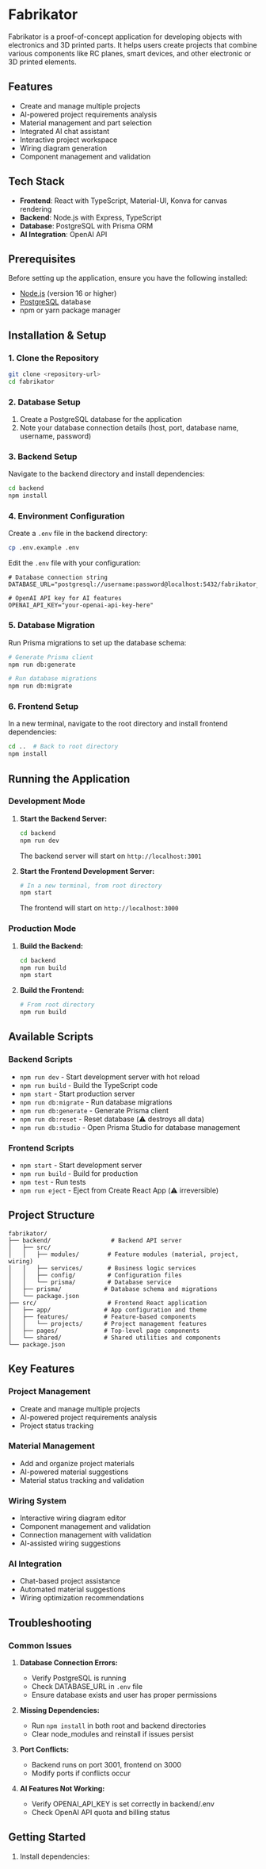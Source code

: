 # Fabrikator

Fabrikator is a proof-of-concept application for developing objects with electronics and 3D printed parts. It helps users create projects that combine various components like RC planes, smart devices, and other electronic or 3D printed elements.

## Features

- Create and manage multiple projects
- AI-powered project requirements analysis
- Material management and part selection
- Integrated AI chat assistant
- Interactive project workspace
- Wiring diagram generation
- Component management and validation

## Tech Stack

- **Frontend**: React with TypeScript, Material-UI, Konva for canvas rendering
- **Backend**: Node.js with Express, TypeScript
- **Database**: PostgreSQL with Prisma ORM
- **AI Integration**: OpenAI API

## Prerequisites

Before setting up the application, ensure you have the following installed:

- [Node.js](https://nodejs.org/) (version 16 or higher)
- [PostgreSQL](https://www.postgresql.org/) database
- npm or yarn package manager

## Installation & Setup

### 1. Clone the Repository

```bash
git clone <repository-url>
cd fabrikator
```

### 2. Database Setup

1. Create a PostgreSQL database for the application
2. Note your database connection details (host, port, database name, username, password)

### 3. Backend Setup

Navigate to the backend directory and install dependencies:

```bash
cd backend
npm install
```

### 4. Environment Configuration

Create a `.env` file in the backend directory:

```bash
cp .env.example .env
```

Edit the `.env` file with your configuration:

```env
# Database connection string
DATABASE_URL="postgresql://username:password@localhost:5432/fabrikator_db"

# OpenAI API key for AI features
OPENAI_API_KEY="your-openai-api-key-here"
```

### 5. Database Migration

Run Prisma migrations to set up the database schema:

```bash
# Generate Prisma client
npm run db:generate

# Run database migrations
npm run db:migrate
```

### 6. Frontend Setup

In a new terminal, navigate to the root directory and install frontend dependencies:

```bash
cd ..  # Back to root directory
npm install
```

## Running the Application

### Development Mode

1. **Start the Backend Server:**
   ```bash
   cd backend
   npm run dev
   ```
   The backend server will start on `http://localhost:3001`

2. **Start the Frontend Development Server:**
   ```bash
   # In a new terminal, from root directory
   npm start
   ```
   The frontend will start on `http://localhost:3000`

### Production Mode

1. **Build the Backend:**
   ```bash
   cd backend
   npm run build
   npm start
   ```

2. **Build the Frontend:**
   ```bash
   # From root directory
   npm run build
   ```

## Available Scripts

### Backend Scripts

- `npm run dev` - Start development server with hot reload
- `npm run build` - Build the TypeScript code
- `npm start` - Start production server
- `npm run db:migrate` - Run database migrations
- `npm run db:generate` - Generate Prisma client
- `npm run db:reset` - Reset database (⚠️ destroys all data)
- `npm run db:studio` - Open Prisma Studio for database management

### Frontend Scripts

- `npm start` - Start development server
- `npm run build` - Build for production
- `npm test` - Run tests
- `npm run eject` - Eject from Create React App (⚠️ irreversible)

## Project Structure

```
fabrikator/
├── backend/                 # Backend API server
│   ├── src/
│   │   ├── modules/        # Feature modules (material, project, wiring)
│   │   ├── services/       # Business logic services
│   │   ├── config/         # Configuration files
│   │   └── prisma/         # Database service
│   ├── prisma/            # Database schema and migrations
│   └── package.json
├── src/                    # Frontend React application
│   ├── app/               # App configuration and theme
│   ├── features/          # Feature-based components
│   │   └── projects/      # Project management features
│   ├── pages/             # Top-level page components
│   └── shared/            # Shared utilities and components
└── package.json
```

## Key Features

### Project Management
- Create and manage multiple projects
- AI-powered project requirements analysis
- Project status tracking

### Material Management
- Add and organize project materials
- AI-powered material suggestions
- Material status tracking and validation

### Wiring System
- Interactive wiring diagram editor
- Component management and validation
- Connection management with validation
- AI-assisted wiring suggestions

### AI Integration
- Chat-based project assistance
- Automated material suggestions
- Wiring optimization recommendations

## Troubleshooting

### Common Issues

1. **Database Connection Errors:**
   - Verify PostgreSQL is running
   - Check DATABASE_URL in `.env` file
   - Ensure database exists and user has proper permissions

2. **Missing Dependencies:**
   - Run `npm install` in both root and backend directories
   - Clear node_modules and reinstall if issues persist

3. **Port Conflicts:**
   - Backend runs on port 3001, frontend on 3000
   - Modify ports if conflicts occur

4. **AI Features Not Working:**
   - Verify OPENAI_API_KEY is set correctly in backend/.env
   - Check OpenAI API quota and billing status

## Getting Started

1. Install dependencies:
   ```